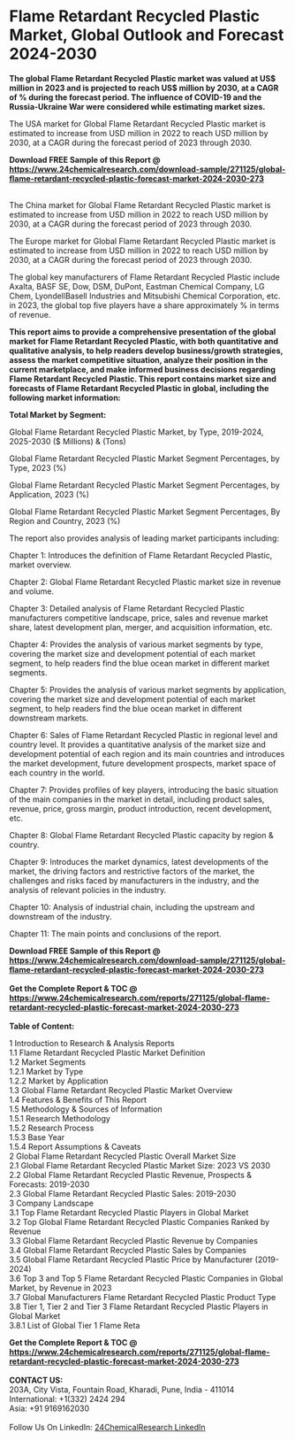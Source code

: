 <h1>Flame Retardant Recycled Plastic Market, Global Outlook and Forecast 2024-2030</h1><p><strong>The global Flame Retardant Recycled Plastic market was valued at US$ million in 2023 and is projected to reach US$ million by 2030, at a CAGR of % during the forecast period. The influence of COVID-19 and the Russia-Ukraine War were considered while estimating market sizes.</strong></p><p>
</p><p>The USA market for Global Flame Retardant Recycled Plastic market is estimated to increase from USD million in 2022 to reach USD million by 2030, at a CAGR during the forecast period of 2023 through 2030.</p><div><b>Download FREE Sample of this Report @ 
            <a href="https://www.24chemicalresearch.com/download-sample/271125/global-flame-retardant-recycled-plastic-forecast-market-2024-2030-273">
            https://www.24chemicalresearch.com/download-sample/271125/global-flame-retardant-recycled-plastic-forecast-market-2024-2030-273</a></b></div><br><p>
</p><p>The China market for Global Flame Retardant Recycled Plastic market is estimated to increase from USD million in 2022 to reach USD million by 2030, at a CAGR during the forecast period of 2023 through 2030.</p><p>
</p><p>The Europe market for Global Flame Retardant Recycled Plastic market is estimated to increase from USD million in 2022 to reach USD million by 2030, at a CAGR during the forecast period of 2023 through 2030.</p><p>
</p><p>The global key manufacturers of Flame Retardant Recycled Plastic include Axalta, BASF SE, Dow, DSM, DuPont, Eastman Chemical Company, LG Chem, LyondellBasell Industries and Mitsubishi Chemical Corporation, etc. in 2023, the global top five players have a share approximately % in terms of revenue.</p><p>
<strong>This report aims to provide a comprehensive presentation of the global market for Flame Retardant Recycled Plastic, with both quantitative and qualitative analysis, to help readers develop business/growth strategies, assess the market competitive situation, analyze their position in the current marketplace, and make informed business decisions regarding Flame Retardant Recycled Plastic. This report contains market size and forecasts of Flame Retardant Recycled Plastic in global, including the following market information:</strong></p><p>
</p><p>
<strong>Total Market by Segment:</strong></p><p>
Global Flame Retardant Recycled Plastic Market, by Type, 2019-2024, 2025-2030 ($ Millions) &amp; (Tons)</p><p>
Global Flame Retardant Recycled Plastic Market Segment Percentages, by Type, 2023 (%)</p><p>
</p><p>
Global Flame Retardant Recycled Plastic Market Segment Percentages, by Application, 2023 (%)</p><p>
</p><p>
Global Flame Retardant Recycled Plastic Market Segment Percentages, By Region and Country, 2023 (%)</p><p>
</p><p>
The report also provides analysis of leading market participants including:</p><p>
</p><p>
</p><p>
Chapter 1: Introduces the definition of Flame Retardant Recycled Plastic, market overview.</p><p>
Chapter 2: Global Flame Retardant Recycled Plastic market size in revenue and volume.</p><p>
Chapter 3: Detailed analysis of Flame Retardant Recycled Plastic manufacturers competitive landscape, price, sales and revenue market share, latest development plan, merger, and acquisition information, etc.</p><p>
Chapter 4: Provides the analysis of various market segments by type, covering the market size and development potential of each market segment, to help readers find the blue ocean market in different market segments.</p><p>
Chapter 5: Provides the analysis of various market segments by application, covering the market size and development potential of each market segment, to help readers find the blue ocean market in different downstream markets.</p><p>
Chapter 6: Sales of Flame Retardant Recycled Plastic in regional level and country level. It provides a quantitative analysis of the market size and development potential of each region and its main countries and introduces the market development, future development prospects, market space of each country in the world.</p><p>
Chapter 7: Provides profiles of key players, introducing the basic situation of the main companies in the market in detail, including product sales, revenue, price, gross margin, product introduction, recent development, etc.</p><p>
Chapter 8: Global Flame Retardant Recycled Plastic capacity by region &amp; country.</p><p>
Chapter 9: Introduces the market dynamics, latest developments of the market, the driving factors and restrictive factors of the market, the challenges and risks faced by manufacturers in the industry, and the analysis of relevant policies in the industry.</p><p>
Chapter 10: Analysis of industrial chain, including the upstream and downstream of the industry.</p><p>
Chapter 11: The main points and conclusions of the report.</p><div><b>Download FREE Sample of this Report @ 
            <a href="https://www.24chemicalresearch.com/download-sample/271125/global-flame-retardant-recycled-plastic-forecast-market-2024-2030-273">
            https://www.24chemicalresearch.com/download-sample/271125/global-flame-retardant-recycled-plastic-forecast-market-2024-2030-273</a></b></div><br><div><b>Get the Complete Report & TOC @ 
            <a href="https://www.24chemicalresearch.com/reports/271125/global-flame-retardant-recycled-plastic-forecast-market-2024-2030-273">
            https://www.24chemicalresearch.com/reports/271125/global-flame-retardant-recycled-plastic-forecast-market-2024-2030-273</a></b></div><br>
            <b>Table of Content:</b><p>1 Introduction to Research & Analysis Reports<br />
    1.1 Flame Retardant Recycled Plastic Market Definition<br />
    1.2 Market Segments<br />
        1.2.1 Market by Type<br />
        1.2.2 Market by Application<br />
    1.3 Global Flame Retardant Recycled Plastic Market Overview<br />
    1.4 Features & Benefits of This Report<br />
    1.5 Methodology & Sources of Information<br />
        1.5.1 Research Methodology<br />
        1.5.2 Research Process<br />
        1.5.3 Base Year<br />
        1.5.4 Report Assumptions & Caveats<br />
2 Global Flame Retardant Recycled Plastic Overall Market Size<br />
    2.1 Global Flame Retardant Recycled Plastic Market Size: 2023 VS 2030<br />
    2.2 Global Flame Retardant Recycled Plastic Revenue, Prospects & Forecasts: 2019-2030<br />
    2.3 Global Flame Retardant Recycled Plastic Sales: 2019-2030<br />
3 Company Landscape<br />
    3.1 Top Flame Retardant Recycled Plastic Players in Global Market<br />
    3.2 Top Global Flame Retardant Recycled Plastic Companies Ranked by Revenue<br />
    3.3 Global Flame Retardant Recycled Plastic Revenue by Companies<br />
    3.4 Global Flame Retardant Recycled Plastic Sales by Companies<br />
    3.5 Global Flame Retardant Recycled Plastic Price by Manufacturer (2019-2024)<br />
    3.6 Top 3 and Top 5 Flame Retardant Recycled Plastic Companies in Global Market, by Revenue in 2023<br />
    3.7 Global Manufacturers Flame Retardant Recycled Plastic Product Type<br />
    3.8 Tier 1, Tier 2 and Tier 3 Flame Retardant Recycled Plastic Players in Global Market<br />
        3.8.1 List of Global Tier 1 Flame Reta</p><div><b>Get the Complete Report & TOC @ 
            <a href="https://www.24chemicalresearch.com/reports/271125/global-flame-retardant-recycled-plastic-forecast-market-2024-2030-273">
            https://www.24chemicalresearch.com/reports/271125/global-flame-retardant-recycled-plastic-forecast-market-2024-2030-273</a></b></div><br><b>CONTACT US:</b><br>
            203A, City Vista, Fountain Road, Kharadi, Pune, India - 411014<br>
            International: +1(332) 2424 294<br>
            Asia: +91 9169162030 <br><br>
            Follow Us On LinkedIn: <a href="https://www.linkedin.com/company/24chemicalresearch/">24ChemicalResearch LinkedIn</a>